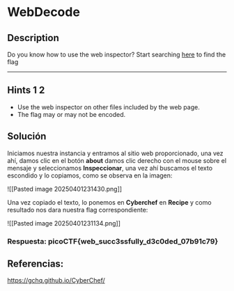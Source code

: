 # WebDecode

## Description

Do you know how to use the web inspector? 
Start searching [here](http://titan.picoctf.net:54177/) to find the flag

---
## Hints 1 2

* Use the web inspector on other files included by the web page.
* The flag may or may not be encoded.

## Solución

Iniciamos nuestra instancia y entramos al sitio web proporcionado, una vez ahí, damos clic en el botón **about** damos clic derecho con el mouse sobre el mensaje y seleccionamos **Inspeccionar**, una vez ahí buscamos el texto escondido y lo copiamos, como se observa en la imagen:

![[Pasted image 20250401231430.png]]

Una vez copiado el texto, lo ponemos en **Cyberchef** en **Recipe** y como resultado nos dara nuestra flag correspondiente:

![[Pasted image 20250401231134.png]]

### Respuesta: picoCTF{web_succ3ssfully_d3c0ded_07b91c79}

## Referencias:
https://gchq.github.io/CyberChef/